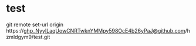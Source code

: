 # test

git remote set-url origin https://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@github.com/hzmldgym9/test.git